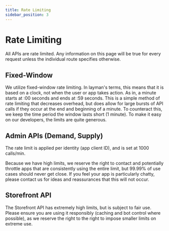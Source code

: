 ```yaml
---
title: Rate Limiting
sidebar_position: 3
---
```


# Rate Limiting

All APIs are rate limited. Any information on this page will be true for every request unless the individual route specifies otherwise.

## Fixed-Window

We utilize fixed-window rate limiting. In layman's terms, this means that it is based on a clock, not when the user or app takes action. As in, a minute starts at :00 seconds and ends at :59 seconds. This is a simple method of rate limiting that decreases overhead, but does allow for large bursts of API calls if they occur at the end and beginning of a minute. To counteract this, we keep the time period the window lasts short (1 minute). To make it easy on our developers, the limits are quite generous.

## Admin APIs (Demand, Supply)

The rate limit is applied per identity (app client ID), and is set at 1000 calls/min.

Because we have high limits, we reserve the right to contact and potentially throttle apps that are consistently using the entire limit, but 99.99% of use cases should never get close. If you feel your app is particularly chatty, please contact us for ideas and reassurances that this will not occur.

## Storefront API

The Storefront API has extremely high limits, but is subject to fair use. Please ensure you are using it responsibly (caching and bot control where possible), as we reserve the right to the right to impose smaller limits on extreme use.
